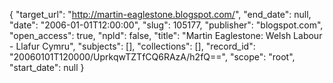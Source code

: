 {
  "target_url": "http://martin-eaglestone.blogspot.com/", 
  "end_date": null, 
  "date": "2006-01-01T12:00:00", 
  "slug": 105177, 
  "publisher": "blogspot.com", 
  "open_access": true, 
  "npld": false, 
  "title": "Martin Eaglestone: Welsh Labour - Llafur Cymru", 
  "subjects": [], 
  "collections": [], 
  "record_id": "20060101T120000/UprkqwTZTfCQ6RAzA/h2fQ==", 
  "scope": "root", 
  "start_date": null
}

